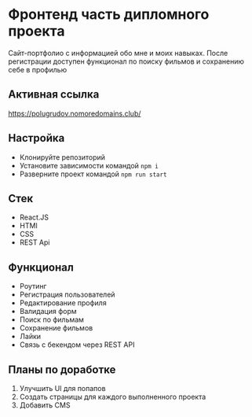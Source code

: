 # Фронтенд часть дипломного проекта
Сайт-портфолио с информацией обо мне и моих навыках. После регистрации доступен функционал по поиску фильмов и сохранению себе в профилью

## Активная ссылка  
https://polugrudov.nomoredomains.club/  

## Настройка
* Клонируйте репозиторий
* Установите зависимости командой `npm i`
* Разверните проект командой `npm run start`

## Стек
* React.JS
* HTMl
* CSS
* REST Api

## Функционал
* Роутинг
* Регистрация пользователей
* Редактирование профиля
* Валидация форм
* Поиск по фильмам
* Сохранение фильмов
* Лайки
* Связь с бекендом через REST API

## Планы по доработке
1. Улучшить UI для попапов
2. Создать страницы для каждого выполненного проекта
3. Добавить CMS